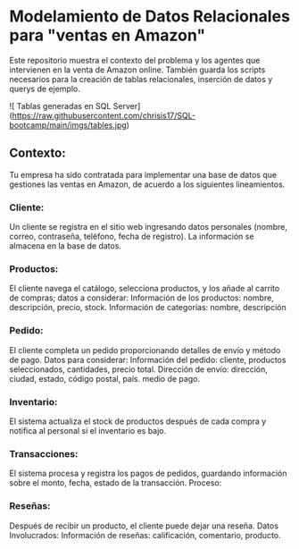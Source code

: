 # Modelamiento de Datos Relacionales para "ventas en Amazon"

Este repositorio muestra el contexto del problema y los agentes que intervienen en la venta de Amazon online.
También guarda los scripts necesarios para la creación de tablas relacionales, inserción de datos y querys de ejemplo.

<span>![</span><span> Tablas generadas en SQL Server</span><span>]</span><span>(</span><span>https://raw.githubusercontent.com/chrisis17/SQL-bootcamp/main/imgs/tables.jpg</span><span>)</span>

## Contexto:
Tu empresa ha sido contratada para implementar una base de datos que gestiones las ventas en Amazon, de acuerdo a los siguientes lineamientos.

### Cliente:
Un cliente se registra en el sitio web ingresando datos personales (nombre, correo, contraseña, teléfono, fecha de registro). La información se almacena en la base de datos.

### Productos:
El cliente navega el catálogo, selecciona productos, y los añade al carrito de compras; datos a considerar: Información de los productos: nombre, descripción, precio, stock. Información de categorías: nombre, descripción

### Pedido:
El cliente completa un pedido proporcionando detalles de envío y método de pago. Datos para considerar: Información del pedido: cliente, productos seleccionados, cantidades, precio total. Dirección de envío: dirección, ciudad, estado, código postal, país. medio de pago.

### Inventario:
El sistema actualiza el stock de productos después de cada compra y notifica al personal si el inventario es bajo.

### Transacciones:
El sistema procesa y registra los pagos de pedidos, guardando información sobre el monto, fecha, estado de la transacción. Proceso:

### Reseñas:
Después de recibir un producto, el cliente puede dejar una reseña. Datos Involucrados: Información de reseñas: calificación, comentario, producto.